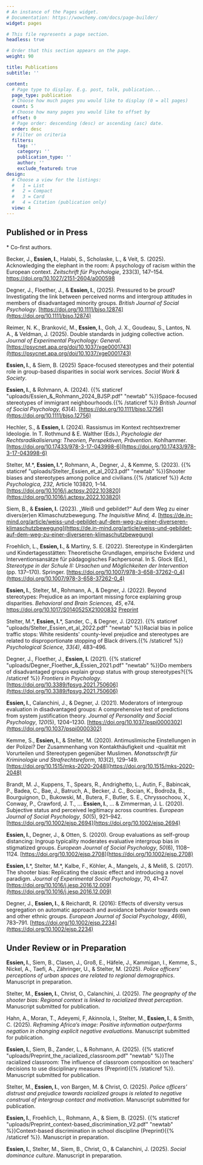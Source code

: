 ```yaml
---
# An instance of the Pages widget.
# Documentation: https://wowchemy.com/docs/page-builder/
widget: pages

# This file represents a page section.
headless: true

# Order that this section appears on the page.
weight: 90

title: Publications
subtitle: ''

content:
  # Page type to display. E.g. post, talk, publication...
  page_type: publication
  # Choose how much pages you would like to display (0 = all pages)
  count: 5
  # Choose how many pages you would like to offset by
  offset: 0
  # Page order: descending (desc) or ascending (asc) date.
  order: desc
  # Filter on criteria
  filters:
    tag: ''
    category: ''
    publication_type: ''
    author: ''
    exclude_featured: true
design:
  # Choose a view for the listings:
  #   1 = List
  #   2 = Compact
  #   3 = Card
  #   4 = Citation (publication only)
  view: 4
---
```


## Published or in Press

\* Co-first authors.

Becker, J., **Essien, I.**, Halabi, S., Scholaske, L., & Veit, S. (2025). Acknowledging the elephant in the room: A psychology of racism within the European context. _Zeitschrift für Psychologie_, 233(3), 147–154. https://doi.org/10.1027/2151-2604/a000598

Degner, J., Floether, J., & **Essien, I.**, (2025). Pressured to be proud? Investigating the link between perceived norms and intergroup attitudes in members of disadvantaged minority groups. _British Journal of Social Psychology_. [https://doi.org/10.1111/bjso.12874](https://doi.org/10.1111/bjso.12874)

Reimer, N. K., Branković, M., **Essien, I.**, Goh, J. X., Goudeau, S., Lantos, N. A., & Veldman, J. (2025). Double standards in judging collective action. _Journal of Experimental Psychology: General_. [https://psycnet.apa.org/doi/10.1037/xge0001743](https://psycnet.apa.org/doi/10.1037/xge0001743)

**Essien, I.**, & Siem, B. (2025) Space-focused stereotypes and their potential role in group-based disparities in social work services. _Social Work & Society_.

**Essien, I.**, & Rohmann, A. (2024). {{% staticref "uploads/Essien_&_Rohmann_2024_BJSP.pdf" "newtab" %}}Space-focused stereotypes of immigrant neighbourhoods.{{% /staticref %}} _British Journal of Social Psychology, 63_(4). [https://doi.org/10.1111/bjso.12756](https://doi.org/10.1111/bjso.12756)

Hechler, S., & **Essien, I.** (2024). Rassismus im Kontext rechtsextremer Ideologie. In T. Rothmund & E. Walther (Eds.), _Psychologie der Rechtsradikalisierung: Theorien, Perspektiven, Prävention_. Kohlhammer. [https://doi.org/10.17433/978-3-17-043998-6](https://doi.org/10.17433/978-3-17-043998-6)

Stelter, M.\*, **Essien, I.**\*, Rohmann, A., Degner, J., & Kemme, S. (2023). {{% staticref "uploads/Stelter_Essien_et_al_2023.pdf" "newtab" %}}Shooter biases and stereotypes among police and civilians.{{% /staticref %}} _Acta Psychologica, 232,_ Article 103820, 1–14. [https://doi.org/10.1016/j.actpsy.2022.103820](https://doi.org/10.1016/j.actpsy.2022.103820)

Siem, B., & **Essien, I.** (2023). „Weiß und gebildet?“ Auf dem Weg zu einer divers(er)en Klimaschutzbewegung. _The Inquisitive Mind, 4_. [https://de.in-mind.org/article/weiss-und-gebildet-auf-dem-weg-zu-einer-diverseren-klimaschutzbewegung](https://de.in-mind.org/article/weiss-und-gebildet-auf-dem-weg-zu-einer-diverseren-klimaschutzbewegung)

Froehlich, L., **Essien, I.**, & Martiny, S. E. (2022). Stereotype in Kindergärten und Kindertagesstätten: Theoretische Grundlagen, empirische Evidenz und Interventionsansätze für pädagogisches Fachpersonal. In S. Glock (Ed.), _Stereotype in der Schule II: Ursachen und Möglichkeiten der Intervention_ (pp. 137–170). Springer. [https://doi.org/10.1007/978-3-658-37262-0_4](https://doi.org/10.1007/978-3-658-37262-0_4)

**Essien, I.**, Stelter, M., Rohmann, A., & Degner, J. (2022). Beyond stereotypes: Prejudice as an important missing force explaining group disparities. _Behavioral and Brain Sciences, 45_, e74. https://doi.org/10.1017/S0140525X21000832 [Preprint](https://www.researchgate.net/publication/351249333_Beyond_stereotypes_Prejudice_as_an_important_missing_force_explaining_group_disparities)

Stelter, M.\*, **Essien, I.**\*, Sander, C., & Degner, J. (2022). {{% staticref "uploads/Stelter_Essien_et_al_2022.pdf" "newtab" %}}Racial bias in police traffic stops: White residents' county-level prejudice and stereotypes are related to disproportionate stopping of Black drivers.{{% /staticref %}} _Psychological Science, 33(4)_, 483–496.

Degner, J., Floether, J., **Essien, I.** (2021). {{% staticref "uploads/Degner_Floether_&_Essien_2021.pdf" "newtab" %}}Do members of disadvantaged groups explain group status with group stereotypes?{{% /staticref %}} _Frontiers in Psychology_. [https://doi.org/10.3389/fpsyg.2021.750606](https://doi.org/10.3389/fpsyg.2021.750606)

**Essien, I.**, Calanchini, J., & Degner, J. (2021). Moderators of intergroup evaluation in disadvantaged groups: A comprehensive test of predictions from system justification theory. _Journal of Personality and Social Psychology_, _120_(5), 1204–1230. [https://doi.org/10.1037/pspi0000302](https://doi.org/10.1037/pspi0000302)

Kemme, S., **Essien, I.**, & Stelter, M. (2020). Antimuslimische Einstellungen in der Polizei? Der Zusammenhang von Kontakthäufigkeit und -qualität mit Vorurteilen und Stereotypen gegenüber Muslimen. _Monatsschrift für Kriminologie und Strafrechtsreform_, _103_(2), 129–149. [https://doi.org/10.1515/mks-2020-2048](https://doi.org/10.1515/mks-2020-2048)

Brandt, M. J., Kuppens, T., Spears, R., Andrighetto, L., Autin, F., Babincak, P., Badea, C., Bae, J., Batruch, A., Becker, J. C., Bocian, K., Bodroža, B., Bourguignon, D., Bukowski, M., Butera, F., Butler, S. E., Chryssochoou, X., Conway, P., Crawford, J. T., ... **Essien, I.**, … & Zimmerman, J. L. (2020). Subjective status and perceived legitimacy across countries. _European Journal of Social Psychology_, _50_(5), 921–942. [https://doi.org/10.1002/ejsp.2694](https://doi.org/10.1002/ejsp.2694)

**Essien, I.**, Degner, J., & Otten, S. (2020). Group evaluations as self-group distancing: Ingroup typicality moderates evaluative intergroup bias in stigmatized groups. _European Journal of Social Psychology_, _50_(6), 1108–1124. [https://doi.org/10.1002/ejsp.2708](https://doi.org/10.1002/ejsp.2708)

**Essien, I.**\*, Stelter, M.\*, Kalbe, F., Köhler, A., Mangels, J., & Meliß, S. (2017). The shooter bias: Replicating the classic effect and introducing a novel paradigm. _Journal of Experimental Social Psychology_, 70, 41–47. [https://doi.org/10.1016/j.jesp.2016.12.009](https://doi.org/10.1016/j.jesp.2016.12.009)

Degner, J., **Essien, I.**, & Reichardt, R. (2016): Effects of diversity versus segregation on automatic approach and avoidance behavior towards own and other ethnic groups. _European Journal of Social Psychology_, _46_(6), 783–791. [https://doi.org/10.1002/ejsp.2234](https://doi.org/10.1002/ejsp.2234)

## Under Review or in Preparation

**Essien, I.**, Siem, B., Clasen, J., Groß, E., Häfele, J., Kammigan, I., Kemme, S., Nickel, A., Taefi, A., Zähringer, U., & Stelter, M. (2025). _Police officers’ perceptions of urban spaces are related to regional demographics_. Manuscript in preparation.

Stelter, M., **Essien, I.**, Christ, O., Calanchini, J. (2025). _The geography of the shooter bias: Regional context is linked to racialized threat perception_. Manuscript submitted for publication.

Hahn, A., Moran, T., Adeyemi, F, Akinnola, I., Stelter, M., **Essien, I.**, & Smith, C. (2025). _Reframing Africa’s image: Positive information outperforms negation in changing explicit negative evaluations_. Manuscript submitted for publication.

**Essien, I.**, Siem, B., Zander, L., & Rohmann, A. (2025). {{% staticref "uploads/Preprint_the_racialized_classroom.pdf" "newtab" %}}The racialized classroom: The influence of classroom composition on teachers' decisions to use disciplinary measures (Preprint){{% /staticref %}}. Manuscript submitted for publication.

Stelter, M., **Essien, I.**, von Bargen, M. & Christ, O. (2025). _Police officers’ distrust and prejudice towards racialized groups is related to negative construal of intergroup contact and motivation_. Manuscript submitted for publication.

**Essien, I.**, Froehlich, L., Rohmann, A., & Siem, B. (2025). {{% staticref "uploads/Preprint_context-based_discrimination_V2.pdf" "newtab" %}}Context-based discrimination in school discipline (Preprint){{% /staticref %}}. Manuscript in preparation.

**Essien, I.**, Stelter, M., Siem, B., Christ, O., & Calanchini, J. (2025). _Social dominance culture_. Manuscript in preparation.
